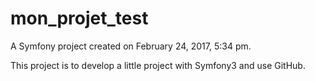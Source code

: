 mon_projet_test
===============

A Symfony project created on February 24, 2017, 5:34 pm.

This project is to develop a little project with Symfony3 and use GitHub.